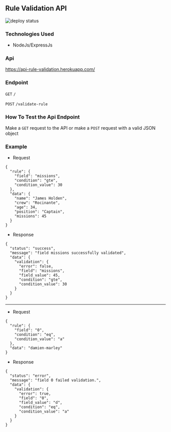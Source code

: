 ## Rule Validation API

![deploy status](https://img.shields.io/badge/heroku-success-green)


### Technologies Used
- NodeJs/ExpressJs


### Api
https://api-rule-validation.herokuapp.com/

### Endpoint
`GET` ```/```

`POST` `/validate-rule`

### How To Test the Api Endpoint
Make a `GET` request to the API or make a `POST` request with a valid JSON object 


### Example

- Request
```
{
  "rule": {
    "field": "missions",
    "condition": "gte",
    "condition_value": 30
  },
  "data": {
    "name": "James Holden",
    "crew": "Rocinante",
    "age": 34,
    "position": "Captain",
    "missions": 45
  }
}
```

- Response
```
{
  "status": "success",
  "message": "field missions successfully validated",
  "data": {
    "validation": {
      "error": false,
      "field": "missions",
      "field_value": 45,
      "condition": "gte",
      "condition_value": 30
    }
  }
}
```
___

- Request
```
{
  "rule": {
    "field": "0",
    "condition": "eq",
    "condition_value": "a"
  },
  "data": "damien-marley"
}
```

- Response
```
{
  "status": "error",
  "message": "field 0 failed validation.",
  "data": {
    "validation": {
      "error": true,
      "field": "0",
      "field_value": "d",
      "condition": "eq",
      "condition_value": "a"
    }
  }
}
```